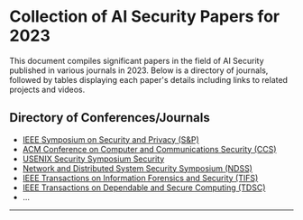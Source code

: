 # Collection of AI Security Papers for 2023

This document compiles significant papers in the field of AI Security published in various journals in 2023. Below is a directory of journals, followed by tables displaying each paper's details including links to related projects and videos.

## Directory of Conferences/Journals
- [IEEE Symposium on Security and Privacy (S&P)](S&P/2023.md)
- [ACM Conference on Computer and Communications Security (CCS)](CCS/2023.md)
- [USENIX Security Symposium Security](USENIX-Security/2023.md)
- [Network and Distributed System Security Symposium (NDSS)](NDSS/2023.md)
- [IEEE Transactions on Information Forensics and Security (TIFS)](#tifs)
- [IEEE Transactions on Dependable and Secure Computing (TDSC)](#tdsc)
- ...
---
